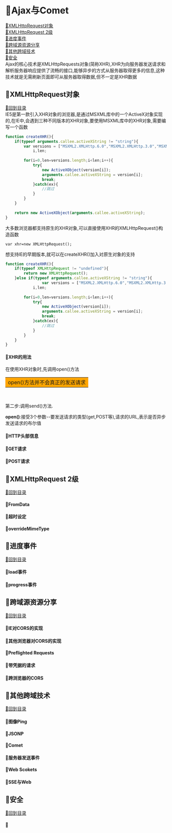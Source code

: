 <p id="title"></p>

# :strawberry:Ajax与Comet

<a href="#p1">:peach:XMLHttpRequest对象</a><br>
<a href="#p2">:peach:XMLHttpRequest 2级</a><br>
<a href="#p3">:peach:进度事件</a><br>
<a href="#p4">:peach:跨域源资源分享</a><br>
<a href="#p5">:peach:其他跨域技术</a><br>
<a href="#p6">:peach:安全</a><br>
Ajax的核心技术是XMLHttpRequests对象(简称XHR),XHR为向服务器发送请求和解析服务器响应提供了流畅的接口,能够异步的方式从服务器取得更多的信息,这种技术就是无需刷新页面即可从服务器取得数据,但不一定是XHR数据
<p id="p1"></p>

## :banana:XMLHttpRequest对象
<a href="#title">:sweet_potato:回到目录</a><br>
IE5是第一款引入XHR对象的浏览器,是通过MSXML库中的一个ActiveX对象实现的,在IE中,会遇到三种不同版本的XHR对象,要使用MSXML库中的XHR对象,需要编写一个函数
```JavaScript
function createXHR(){
    if(typeof arguments.callee.activeXString != "string"){
        var versions = ["MSXML2.XMLHttp.6.0","MSXML2.XMLHttp.3.0","MSXML2.XMLHttp"],
            i,len;
            
        for(i=0,len=versions.length;i<len;i++){
            try{
                new ActiveXObject(version[i]);
                arguments.callee.activeXString = version[i];
                break;
            }catch(ex){
                //跳过
            }
        }
    }
    
    return new ActiveXObject(arguments.callee.activeXString);
}
```
大多数浏览器都支持原生的XHR对象,可以直接使用XHR的XMLHttpRequest()构造函数
```
var xhr=new XMLHttpRequest();
```
想支持IE的早期版本,就可以在createXHR()加入对原生对象的支持
```JavaScript
function createXHR(){
    if(typeof XMLHttpRequest != "undefined"){
        return new XMLHttpRequest();
    }else if(typeof arguments.callee.activeXString != "string"){
                var versions = ["MSXML2.XMLHttp.6.0","MSXML2.XMLHttp.3.0","MSXML2.XMLHttp"],
            i,len;
            
        for(i=0,len=versions.length;i<len;i++){
            try{
                new ActiveXObject(version[i]);
                arguments.callee.activeXString = version[i];
                break;
            }catch(ex){
                //跳过
            }
        }
    }
}
```
#### :corn:XHR的用法 
在使用XHR对象时,先调用open()方法
<table><tr><td bgcolor=orange>open()方法并不会真正的发送请求</td></tr></table><br>

第二步:调用send()方法.<br>

**open()**:接受3个参数--要发送请求的类型(get,POST等),请求的URL,表示是否异步发送请求的布尔值
#### :corn:HTTP头部信息
#### :corn:GET请求
#### :corn:POST请求
<p id="p2"></p>

## :banana:XMLHttpRequest 2级
<a href="#title">:sweet_potato:回到目录</a><br>
#### :corn:FromData
#### :corn:超时设定
#### :corn:overrideMimeType
<p id="p3"></p>

## :banana:进度事件 
<a href="#title">:sweet_potato:回到目录</a><br>
#### :corn:load事件
#### :corn:progress事件
<p id="p4"></p>

## :banana:跨域源资源分享 
<a href="#title">:sweet_potato:回到目录</a><br>
#### :corn:IE对CORS的实现
#### :corn:其他浏览器对CORS的实现
#### :corn:Preflighted Requests
#### :corn:带凭据的请求
#### :corn:跨浏览器的CORS
<p id="p5"></p>

## :banana:其他跨域技术 
<a href="#title">:sweet_potato:回到目录</a><br>
#### :corn:图像Ping
#### :corn:JSONP
#### :corn:Comet
#### :corn:服务器发送事件
#### :corn:Web Scokets
#### :corn:SSE与Web 
<p id="p6"></p>

## :banana:安全 
<a href="#title">:sweet_potato:回到目录</a><br>
#### :corn: 
